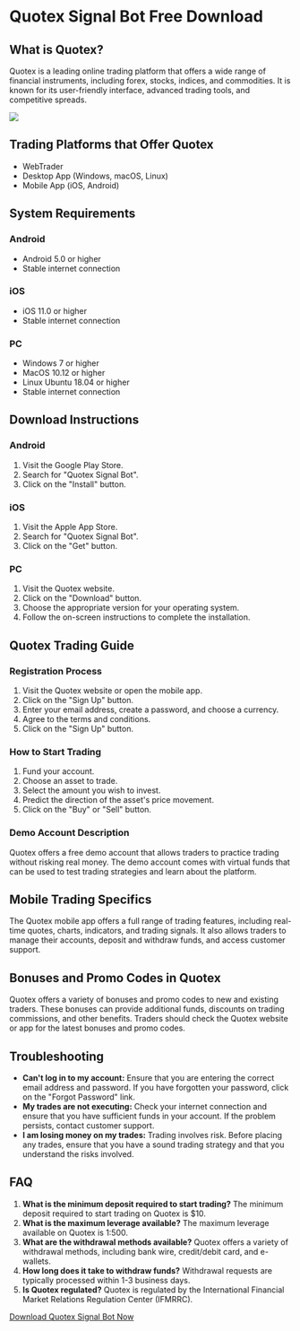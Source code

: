 # Quotex Signal Bot Free Download

## What is Quotex?

Quotex is a leading online trading platform that offers a wide range of
financial instruments, including forex, stocks, indices, and
commodities. It is known for its user-friendly interface, advanced
trading tools, and competitive spreads.

[![](https://static.quotex.io/files/4_en/300_250.jpg)](https://traff.sbs/brokerqxlid)

## Trading Platforms that Offer Quotex

-   WebTrader
-   Desktop App (Windows, macOS, Linux)
-   Mobile App (iOS, Android)

## System Requirements

### Android

-   Android 5.0 or higher
-   Stable internet connection

### iOS

-   iOS 11.0 or higher
-   Stable internet connection

### PC

-   Windows 7 or higher
-   MacOS 10.12 or higher
-   Linux Ubuntu 18.04 or higher
-   Stable internet connection

## Download Instructions

### Android

1.  Visit the Google Play Store.
2.  Search for "Quotex Signal Bot".
3.  Click on the "Install" button.

### iOS

1.  Visit the Apple App Store.
2.  Search for "Quotex Signal Bot".
3.  Click on the "Get" button.

### PC

1.  Visit the Quotex website.
2.  Click on the "Download" button.
3.  Choose the appropriate version for your operating system.
4.  Follow the on-screen instructions to complete the installation.

## Quotex Trading Guide

### Registration Process

1.  Visit the Quotex website or open the mobile app.
2.  Click on the "Sign Up" button.
3.  Enter your email address, create a password, and choose a currency.
4.  Agree to the terms and conditions.
5.  Click on the "Sign Up" button.

### How to Start Trading

1.  Fund your account.
2.  Choose an asset to trade.
3.  Select the amount you wish to invest.
4.  Predict the direction of the asset\'s price movement.
5.  Click on the "Buy" or "Sell" button.

### Demo Account Description

Quotex offers a free demo account that allows traders to practice
trading without risking real money. The demo account comes with virtual
funds that can be used to test trading strategies and learn about the
platform.

## Mobile Trading Specifics

The Quotex mobile app offers a full range of trading features, including
real-time quotes, charts, indicators, and trading signals. It also
allows traders to manage their accounts, deposit and withdraw funds, and
access customer support.

## Bonuses and Promo Codes in Quotex

Quotex offers a variety of bonuses and promo codes to new and existing
traders. These bonuses can provide additional funds, discounts on
trading commissions, and other benefits. Traders should check the Quotex
website or app for the latest bonuses and promo codes.

## Troubleshooting

-   **Can\'t log in to my account:** Ensure that you are entering the
    correct email address and password. If you have forgotten your
    password, click on the "Forgot Password" link.
-   **My trades are not executing:** Check your internet connection and
    ensure that you have sufficient funds in your account. If the
    problem persists, contact customer support.
-   **I am losing money on my trades:** Trading involves risk. Before
    placing any trades, ensure that you have a sound trading strategy
    and that you understand the risks involved.

## FAQ

1.  **What is the minimum deposit required to start trading?** The
    minimum deposit required to start trading on Quotex is \$10.
2.  **What is the maximum leverage available?** The maximum leverage
    available on Quotex is 1:500.
3.  **What are the withdrawal methods available?** Quotex offers a
    variety of withdrawal methods, including bank wire, credit/debit
    card, and e-wallets.
4.  **How long does it take to withdraw funds?** Withdrawal requests are
    typically processed within 1-3 business days.
5.  **Is Quotex regulated?** Quotex is regulated by the International
    Financial Market Relations Regulation Center (IFMRRC).

[Download Quotex Signal Bot Now](\%22https://traff.sbs/brokerqxlid\%22)

